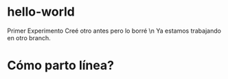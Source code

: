 # hello-world
Primer Experimento
Creé otro antes pero lo borré
\n Ya estamos trabajando en otro branch.
# Cómo parto línea?
